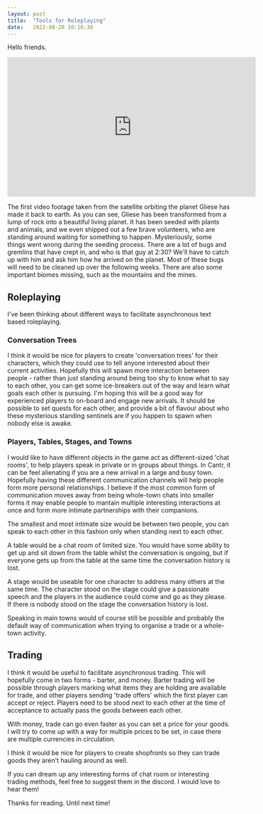 ```yaml
---
layout: post
title:  "Tools for Roleplaying"
date:   2022-08-28 10:16:36
---
```


Hello friends.

<iframe width="560" height="315" src="https://www.youtube.com/embed/vY-3zQ8vjrI" title="YouTube video player" frameborder="0" allow="accelerometer; autoplay; clipboard-write; encrypted-media; gyroscope; picture-in-picture" allowfullscreen></iframe>

The first video footage taken from the satellite orbiting the planet Gliese has made it back to earth. As you can see, Gliese has been transformed from a lump of rock into a beautiful living planet. It has been seeded with plants and animals, and we even shipped out a few brave volunteers, who are standing around waiting for something to happen. Mysteriously, some things went wrong during the seeding process. There are a lot of bugs and gremlins that have crept in, and who is that guy at 2:30? We'll have to catch up with him and ask him how he arrived on the planet. Most of these bugs will need to be cleaned up over the following weeks. There are also some important biomes missing, such as the mountains and the mines.

## Roleplaying

I've been thinking about different ways to facilitate asynchronous text based roleplaying. 

### Conversation Trees

I think it would be nice for players to create 'conversation trees' for their characters, which they could use to tell anyone interested about their current activities. Hopefully this will spawn more interaction between people - rather than just standing around being too shy to know what to say to each other, you can get some ice-breakers out of the way and learn what goals each other is pursuing. I'm hoping this will be a good way for experienced players to on-board and engage new arrivals. It should be possible to set quests for each other, and provide a bit of flavour about who these mysterious standing sentinels are if you happen to spawn when nobody else is awake.

### Players, Tables, Stages, and Towns

I would like to have different objects in the game act as different-sized 'chat rooms', to help players speak in private or in groups about things. In Cantr, it can be feel alienating if you are a new arrival in a large and busy town. Hopefully having these different communication channels will help people form more personal relationships. I believe if the most common form of communication moves away from being whole-town chats into smaller forms it may enable people to mantain multiple interesting interactions at once and form more intimate partnerships with their companions.

The smallest and most intimate size would be between two people, you can speak to each other in this fashion only when standing next to each other.

A table would be a chat room of limited size. You would have some ability to get up and sit down from the table whilst the conversation is ongoing, but if everyone gets up from the table at the same time the conversation history is lost.

A stage would be useable for one character to address many others at the same time. The character stood on the stage could give a passionate speech and the players in the audience could come and go as they please. If there is nobody stood on the stage the conversation history is lost.

Speaking in main towns would of course still be possible and probably the default way of communication when trying to organise a trade or a whole-town activity.

## Trading

I think it would be useful to facilitate asynchronous trading. This will hopefully come in two forms - barter, and money. Barter trading will be possible through players marking what items they are holding are available for trade, and other players sending 'trade offers' which the first player can accept or reject. Players need to be stood next to each other at the time of acceptance to actually pass the goods between each other.

With money, trade can go even faster as you can set a price for your goods. I will try to come up with a way for multiple prices to be set, in case there are multiple currencies in circulation.

I think it would be nice for players to create shopfronts so they can trade goods they aren't hauling around as well.

If you can dream up any interesting forms of chat room or interesting trading methods, feel free to suggest them in the discord. I would love to hear them!

Thanks for reading. Until next time!